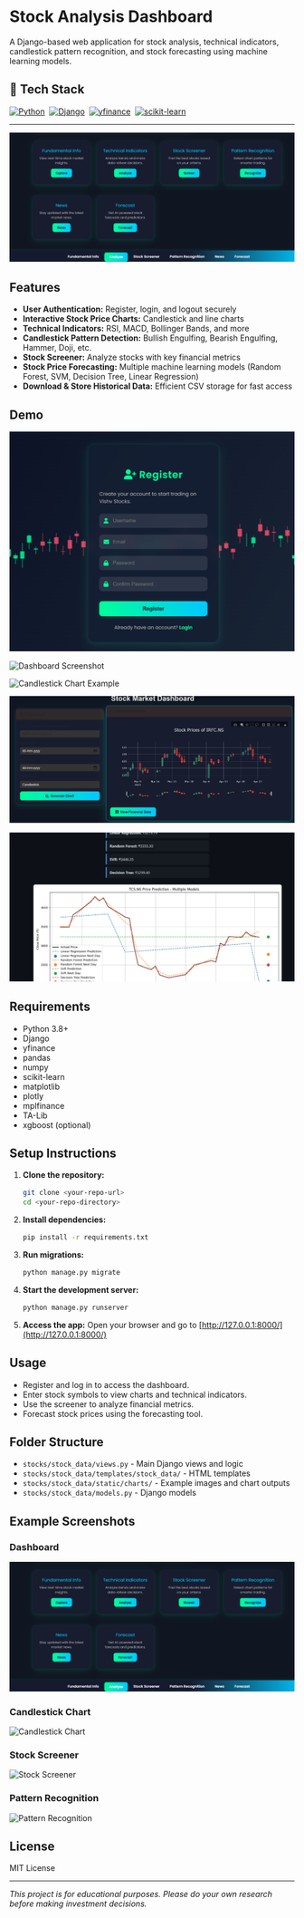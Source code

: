 # Stock Analysis Dashboard

A Django-based web application for stock analysis, technical indicators, candlestick pattern recognition, and stock forecasting using machine learning models.

## 🔧 Tech Stack

[![Python](https://img.shields.io/badge/Python-3.8+-blue?style=for-the-badge&logo=python&logoColor=white)](https://www.python.org)&nbsp;
[![Django](https://img.shields.io/badge/Django-3.x-green?style=for-the-badge&logo=django&logoColor=white)](https://www.djangoproject.com/)&nbsp;
[![yfinance](https://img.shields.io/badge/yfinance-lightgrey?style=for-the-badge)](https://pypi.org/project/yfinance/)&nbsp;
[![scikit-learn](https://img.shields.io/badge/Scikit--Learn-orange?style=for-the-badge&logo=scikit-learn&logoColor=white)](https://scikit-learn.org/)

---

![Dashboard Screenshot](static/charts/dashboard_example.png)

## Features

- **User Authentication:** Register, login, and logout securely
- **Interactive Stock Price Charts:** Candlestick and line charts
- **Technical Indicators:** RSI, MACD, Bollinger Bands, and more
- **Candlestick Pattern Detection:** Bullish Engulfing, Bearish Engulfing, Hammer, Doji, etc.
- **Stock Screener:** Analyze stocks with key financial metrics
- **Stock Price Forecasting:** Multiple machine learning models (Random Forest, SVM, Decision Tree, Linear Regression)
- **Download & Store Historical Data:** Efficient CSV storage for fast access

## Demo
![Register](static/charts/register.png)

![Dashboard Screenshot](https://raw.githubusercontent.com/vishv15/Stock_Market/main/static/charts/register.png)

![Candlestick Chart Example](static/charts/candlestick_example.png)

![Candle Chart](static/charts/Chart.png)

![Forcast Example](static/charts/Forcast.png)




## Requirements

- Python 3.8+
- Django
- yfinance
- pandas
- numpy
- scikit-learn
- matplotlib
- plotly
- mplfinance
- TA-Lib
- xgboost (optional)

## Setup Instructions

1. **Clone the repository:**
    ```bash
    git clone <your-repo-url>
    cd <your-repo-directory>
    ```
2. **Install dependencies:**
    ```bash
    pip install -r requirements.txt
    ```
3. **Run migrations:**
    ```bash
    python manage.py migrate
    ```
4. **Start the development server:**
    ```bash
    python manage.py runserver
    ```
5. **Access the app:**
    Open your browser and go to [http://127.0.0.1:8000/](http://127.0.0.1:8000/)

## Usage

- Register and log in to access the dashboard.
- Enter stock symbols to view charts and technical indicators.
- Use the screener to analyze financial metrics.
- Forecast stock prices using the forecasting tool.

## Folder Structure

- `stocks/stock_data/views.py` - Main Django views and logic
- `stocks/stock_data/templates/stock_data/` - HTML templates
- `stocks/stock_data/static/charts/` - Example images and chart outputs
- `stocks/stock_data/models.py` - Django models

## Example Screenshots

### Dashboard
![Dashboard](static/charts/dashboard_example.png)

### Candlestick Chart
![Candlestick Chart](static/charts/candlestick_example.png)

### Stock Screener
![Stock Screener](static/charts/screener_example.png)

### Pattern Recognition
![Pattern Recognition](static/charts/patterns_example.png)

## License

MIT License

---

*This project is for educational purposes. Please do your own research before making investment decisions.*